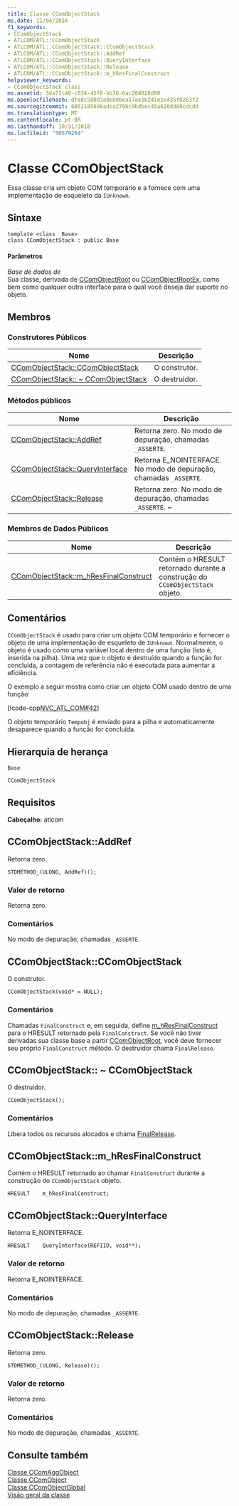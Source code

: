 ```yaml
---
title: Classe CComObjectStack
ms.date: 11/04/2016
f1_keywords:
- CComObjectStack
- ATLCOM/ATL::CComObjectStack
- ATLCOM/ATL::CComObjectStack::CComObjectStack
- ATLCOM/ATL::CComObjectStack::AddRef
- ATLCOM/ATL::CComObjectStack::QueryInterface
- ATLCOM/ATL::CComObjectStack::Release
- ATLCOM/ATL::CComObjectStack::m_hResFinalConstruct
helpviewer_keywords:
- CComObjectStack class
ms.assetid: 3da72c40-c834-45f6-bb76-6ac204028d80
ms.openlocfilehash: dfe8c58803a0eb06ea17ae1b241e1e435f0263f2
ms.sourcegitcommit: 6052185696adca270bc9bdbec45a626dd89cdcdd
ms.translationtype: MT
ms.contentlocale: pt-BR
ms.lasthandoff: 10/31/2018
ms.locfileid: "50579264"
---
```

# <a name="ccomobjectstack-class"></a>Classe CComObjectStack

Essa classe cria um objeto COM temporário e a fornece com uma implementação de esqueleto da `IUnknown`.

## <a name="syntax"></a>Sintaxe

```
template <class  Base>
class CComObjectStack : public Base
```

#### <a name="parameters"></a>Parâmetros

*Base de dados de*<br/>
Sua classe, derivada de [CComObjectRoot](../../atl/reference/ccomobjectroot-class.md) ou [CComObjectRootEx](../../atl/reference/ccomobjectrootex-class.md), como bem como qualquer outra interface para o qual você deseja dar suporte no objeto.

## <a name="members"></a>Membros

### <a name="public-constructors"></a>Construtores Públicos

|Nome|Descrição|
|----------|-----------------|
|[CComObjectStack::CComObjectStack](#ccomobjectstack)|O construtor.|
|[CComObjectStack:: ~ CComObjectStack](#dtor)|O destruidor.|

### <a name="public-methods"></a>Métodos públicos

|Nome|Descrição|
|----------|-----------------|
|[CComObjectStack::AddRef](#addref)|Retorna zero. No modo de depuração, chamadas `_ASSERTE`.|
|[CComObjectStack::QueryInterface](#queryinterface)|Retorna E_NOINTERFACE. No modo de depuração, chamadas `_ASSERTE`.|
|[CComObjectStack::Release](#release)|Retorna zero. No modo de depuração, chamadas `_ASSERTE`. ~|

### <a name="public-data-members"></a>Membros de Dados Públicos

|Nome|Descrição|
|----------|-----------------|
|[CComObjectStack::m_hResFinalConstruct](#m_hresfinalconstruct)|Contém o HRESULT retornado durante a construção do `CComObjectStack` objeto.|

## <a name="remarks"></a>Comentários

`CComObjectStack` é usado para criar um objeto COM temporário e fornecer o objeto de uma implementação de esqueleto de `IUnknown`. Normalmente, o objeto é usado como uma variável local dentro de uma função (isto é, inserida na pilha). Uma vez que o objeto é destruído quando a função for concluída, a contagem de referência não é executada para aumentar a eficiência.

O exemplo a seguir mostra como criar um objeto COM usado dentro de uma função:

[!code-cpp[NVC_ATL_COM#42](../../atl/codesnippet/cpp/ccomobjectstack-class_1.cpp)]

O objeto temporário `Tempobj` é enviado para a pilha e automaticamente desaparece quando a função for concluída.

## <a name="inheritance-hierarchy"></a>Hierarquia de herança

`Base`

`CComObjectStack`

## <a name="requirements"></a>Requisitos

**Cabeçalho:** atlcom

##  <a name="addref"></a>  CComObjectStack::AddRef

Retorna zero.

```
STDMETHOD_(ULONG, AddRef)();
```

### <a name="return-value"></a>Valor de retorno

Retorna zero.

### <a name="remarks"></a>Comentários

No modo de depuração, chamadas `_ASSERTE`.

##  <a name="ccomobjectstack"></a>  CComObjectStack::CComObjectStack

O construtor.

```
CComObjectStack(void* = NULL);
```

### <a name="remarks"></a>Comentários

Chamadas `FinalConstruct` e, em seguida, define [m_hResFinalConstruct](#m_hresfinalconstruct) para o HRESULT retornado pela `FinalConstruct`. Se você não tiver derivadas sua classe base a partir [CComObjectRoot](../../atl/reference/ccomobjectroot-class.md), você deve fornecer seu próprio `FinalConstruct` método. O destruidor chama `FinalRelease`.

##  <a name="dtor"></a>  CComObjectStack:: ~ CComObjectStack

O destruidor.

```
CComObjectStack();
```

### <a name="remarks"></a>Comentários

Libera todos os recursos alocados e chama [FinalRelease](ccomobjectrootex-class.md#finalrelease).

##  <a name="m_hresfinalconstruct"></a>  CComObjectStack::m_hResFinalConstruct

Contém o HRESULT retornado ao chamar `FinalConstruct` durante a construção do `CComObjectStack` objeto.

```
HRESULT    m_hResFinalConstruct;
```

##  <a name="queryinterface"></a>  CComObjectStack::QueryInterface

Retorna E_NOINTERFACE.

```
HRESULT    QueryInterface(REFIID, void**);
```

### <a name="return-value"></a>Valor de retorno

Retorna E_NOINTERFACE.

### <a name="remarks"></a>Comentários

No modo de depuração, chamadas `_ASSERTE`.

##  <a name="release"></a>  CComObjectStack::Release

Retorna zero.

```
STDMETHOD_(ULONG, Release)();
```

### <a name="return-value"></a>Valor de retorno

Retorna zero.

### <a name="remarks"></a>Comentários

No modo de depuração, chamadas `_ASSERTE`.

## <a name="see-also"></a>Consulte também

[Classe CComAggObject](../../atl/reference/ccomaggobject-class.md)<br/>
[Classe CComObject](../../atl/reference/ccomobject-class.md)<br/>
[Classe CComObjectGlobal](../../atl/reference/ccomobjectglobal-class.md)<br/>
[Visão geral da classe](../../atl/atl-class-overview.md)
